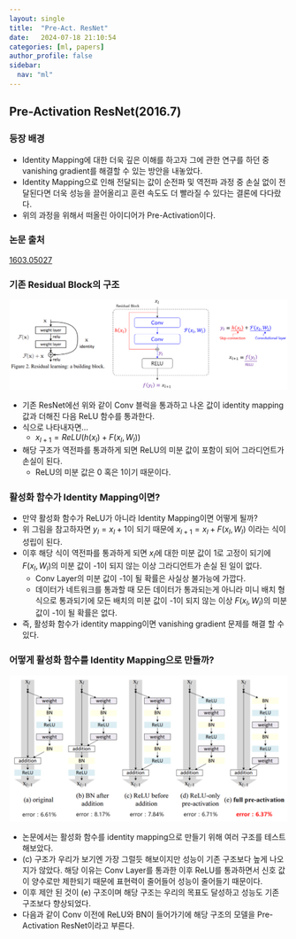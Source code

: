 ```yaml
---
layout: single
title:  "Pre-Act. ResNet"
date:   2024-07-18 21:10:54 
categories: [ml, papers]
author_profile: false
sidebar:
  nav: "ml"
---
```


## Pre-Activation ResNet(2016.7)

### 등장 배경

- Identity Mapping에 대한 더욱 깊은 이해를 하고자 그에 관한 연구를 하던 중 vanishing gradient를 해결할 수 있는 방안을 내놓았다.
- Identity Mapping으로 인해 전달되는 값이 순전파 및 역전파 과정 중 손실 없이 전달된다면 더욱 성능을 끌어올리고 훈련 속도도 더 빨라질 수 있다는 결론에 다다랐다.
- 위의 과정을 위해서 떠올린 아이디어가 Pre-Activation이다.

### 논문 출처

[1603.05027](http://arxiv.org/pdf/1603.05027)

### 기존 Residual Block의 구조

![image 11.png](/assets/images/papers/image%2011.png)

- 기존 ResNet에선 위와 같이 Conv 블럭을 통과하고 나온 값이 identity mapping 값과 더해진 다음 ReLU 함수를 통과한다.
- 식으로 나타내자면…
    - $x_{l+1} = ReLU(h(x_l)+F(x_l, W_l))$
- 해당 구조가 역전파를 통과하게 되면 ReLU의 미분 값이 포함이 되어 그라디언트가 손실이 된다.
    - ReLU의 미분 값은 0 혹은 1이기 때문이다.

### 활성화 함수가 Identity Mapping이면?

- 만약 활성화 함수가 ReLU가 아니라 Identity Mapping이면 어떻게 될까?
- 위 그림을 참고하자면 $y_l = x_l+1$이 되기 때문에 $x_{l+1} = x_l+F(x_l, W_l)$ 이라는 식이 성립이 된다.
- 이후 해당 식이 역전파를 통과하게 되면 $x_l$에 대한 미분 값이 1로 고정이 되기에 $F(x_l,W_l)$의 미분 값이 -1이 되지 않는 이상 그라디언트가 손실 된 일이 없다.
    - Conv Layer의 미분 값이 -1이 될 확률은 사실상 불가능에 가깝다.
    - 데이터가 네트워크를 통과할 때 모든 데이터가 통과되는게 아니라 미니 배치 형식으로 통과되기에 모든 배치의 미분 값이 -1이 되지 않는 이상 $F(x_l,W_l)$의 미분 값이 -1이 될 확률은 없다.
- 즉, 활성화 함수가 identity mapping이면 vanishing gradient 문제를 해결 할 수 있다.

### 어떻게 활성화 함수를 Identity Mapping으로 만들까?

![image.png](/assets/images/papers/image%201%206.png)

- 논문에서는 활성화 함수를 identity mapping으로 만들기 위해 여러 구조를 테스트 해보았다.
- (c) 구조가 우리가 보기엔 가장 그럴듯 해보이지만 성능이 기존 구조보다 높게 나오지가 않았다. 해당 이유는 Conv Layer를 통과한 이후 ReLU를 통과하면서 신호 값이 양수로만 제한되기 때문에 표현력이 줄어들어 성능이 줄어들기 때문이다.
- 이후 제안 된 것이 (e) 구조이며 해당 구조는 우리의 목표도 달성하고 성능도 기존 구조보다 향상되었다.
- 다음과 같이 Conv 이전에 ReLU와 BN이 들어가기에 해당 구조의 모델을 Pre-Activation ResNet이라고 부른다.